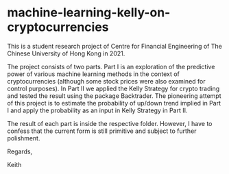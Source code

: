 # machine-learning-kelly-on-cryptocurrencies

This is a student research project of Centre for Financial Engineering of The Chinese University of Hong Kong in 2021.

The project consists of two parts. Part I is an exploration of the predictive power of various machine learning methods in the context of cryptocurrencies (although some stock prices were also examined for control purposes). In Part II we applied the Kelly Strategy for crypto trading and tested the result using the package Backtrader.
The pioneering attempt of this project is to estimate the probability of up/down trend implied in Part I and apply the probability as an input in Kelly Strategy in Part II.

The result of each part is inside the respective folder. However, I have to confess that the current form is still primitive and subject to further polishment.


Regards,

Keith

